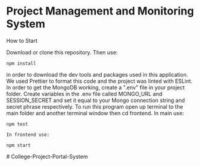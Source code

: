 # Project Management and Monitoring System

How to Start

Download or clone this repository. Then use:
```shell
npm install
```
in order to download the dev tools and packages used in this application. We used Prettier to format this code and the project was linted with ESLint. In order to get the MongoDB working, create a ".env" file in your project folder. Create variables in the .env file called MONGO_URL and SESSION_SECRET and set it equal to your Mongo connection string and secret phrase respectively. To run this program open up terminal to the main folder and another terminal window then cd frontend. In main use:

```shell
npm test
```


```shell
In frontend use:

npm start

```



#   C o l l e g e - P r o j e c t - P o r t a l - S y s t e m  
 